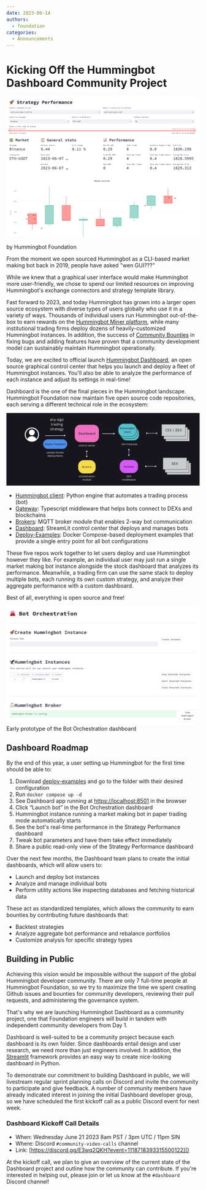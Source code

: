```yaml
---
date: 2023-06-14
authors:
  - foundation
categories:
  - Announcements
---
```


# Kicking Off the Hummingbot Dashboard Community Project

![](./Screen-Shot-2023-06-14-at-4.39.35-PM-1.png)

by Hummingbot Foundation

From the moment we open sourced Hummingbot as a CLI-based market making bot back in 2019, people have asked "wen GUI???"

While we knew that a graphical user interface would make Hummingbot more user-friendly, we chose to spend our limited resources on improving Hummingbot's exchange connectors and strategy template library.

<!-- more -->

Fast forward to 2023, and today Hummingbot has grown into a larger open source ecosystem with diverse types of users globally who use it in a variety of ways. Thousands of individual users run Hummingbot out-of-the-box to earn rewards on the [Hummingbot Miner platform](https://miner.hummingbot.io/), while many institutional trading firms deploy dozens of heavily-customized Hummingbot instances.  In addition, the success of [Community Bounties](../2023-05-introducing-community-bounties/index.md) in fixing bugs and adding features have proven that a community development model can sustainably maintain Hummingbot operationally.

Today, we are excited to official launch [Hummingbot Dashboard](https://github.com/hummingbot/dashboard), an open source graphical control center that helps you launch and deploy a fleet of Hummingbot instances. You'll also be able to analyze the performance of each instance and adjust its settings in real-time!


Dashboard is the one of the final pieces in the Hummingbot landscape. Hummingbot Foundation now maintain five open source code repositories, each serving a different technical role in the ecosystem:

![](./Screen-Shot-2023-06-14-at-4.18.40-PM.png)

 - [Hummingbot client](https://github.com/hummingbot/hummingbot): Python engine that automates a trading process (bot)
 - [Gateway](https://github.com/hummingbot/gateway): Typescript middleware that helps bots connect to DEXs and blockchains
 - [Brokers](https://github.com/hummingbot/brokers): MQTT broker module that enables 2-way bot communication
 - [Dashboard](https://github.com/hummingbot/dashboard): StreamLit control center that deploys and manages bots
 - [Deploy-Examples](https://github.com/hummingbot/deploy-examples): Docker Compose-based deployment examples that provide a single entry point for all bot configurations

 These five repos work together to let users deploy and use Hummingbot however they like. For example, an individual user may just run a single market making bot instance alongside the stock dashboard that analyzes its performance. Meanwhile, a trading firm can use the same stack to deploy multiple bots, each running its own custom strategy, and analyze their aggregate performance with a custom dashboard.

Best of all, everything is open source and free!

![](./Screen-Shot-2023-06-14-at-9.06.43-PM.png)
Early prototype of the Bot Orchestration dashboard

## Dashboard Roadmap

By the end of this year, a user setting up Hummingbot for the first time should be able to:

1. Download [deploy-examples](https://github.com/hummingbot/deploy-examples) and go to the folder with their desired configuration
2. Run `docker compose up -d`
3. See Dashboard app running at [https://localhost:8501]() in the browser
4. Click “Launch bot” in the Bot Orchestration dashboard
5. Hummingbot instance running a market making bot in paper trading mode automatically starts
6. See the bot's real-time performance in the Strategy Performance dashboard
7. Tweak bot parameters and have them take effect immediately
8. Share a public read-only view of the Strategy Performance dashboard

Over the next few months, the Dashboard team plans to create the initial dashboards, which will allow users to:

- Launch and deploy bot instances
- Analyze and manage individual bots
- Perform utility actions like inspecting databases and fetching historical data

These act as standardized templates, which allows the community to earn bounties by contributing future dashboards that:

- Backtest strategies
- Analyze aggregate bot performance and rebalance portfolios
- Customize analysis for specific strategy types

## Building in Public

Achieving this vision would be impossible without the support of the global Hummingbot developer community. There are only 7 full-time people at Hummingbot Foundation, so we try to maximize the time we spent creating Github issues and bounties for community developers, reviewing their pull requests, and administering the governance system.

That's why we are launching Hummingbot Dashboard as a community project, one that Foundation engineers will build in tandem with independent community developers from Day 1.

Dashboard is well-suited to be a community project because each dashboard is its own folder. Since dashboards entail design and user research, we need more than just engineers involved. In addition, the [Streamlit](https://streamlit.io/?ref=blog.hummingbot.org) framework provides an easy way to create nice-looking dashboard in Python.

To demonstrate our commitment to building Dashboard in public, we will livestream regular sprint planning calls on Discord and invite the community to participate and give feedback. A number of community members have already indicated interest in joining the initial Dashboard developer group, so we have scheduled the first kickoff call as a public Discord event for next week.

### Dashboard Kickoff Call Details

 - When: Wednesday June 21 2023 8am PST / 3pm UTC / 11pm SIN
 - Where: Discord `#community-video-calls` channel
 - Link: [https://discord.gg/E3wq2QKH?event=1118718393315500122]()

 At the kickoff call, we plan to give an overview of the current state of the Dashboard project and outline how the community can contribute. If you're interested in helping out, please join or let us know at the `#dashboard` Discord channel!